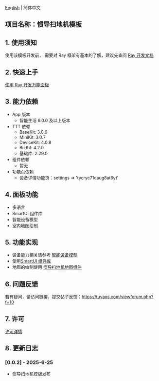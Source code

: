 [English](README.md) | 简体中文[](README_zh.md)

## 项目名称：惯导扫地机模板

## 1. 使用须知

使用该模板开发前， 需要对 Ray 框架有基本的了解，建议先查阅 [Ray 开发文档](https://developer.tuya.com/cn/miniapp/develop/ray/guide/overview)

## 2. 快速上手

[使用 Ray 开发万能面板](https://developer.tuya.com/cn/miniapp-codelabs/codelabs/panelmore-guide/index.html#0)

## 3. 能力依赖

- App 版本
  - 智能生活 6.0.0 及以上版本
- TTT 依赖
  - BaseKit: 3.0.6
  - MiniKit: 3.0.7
  - DeviceKit: 4.0.8
  - BizKit: 4.2.0
  - 基础库: 2.29.0
- 组件依赖
  - 暂无
- 功能页依赖
  - 设备详情功能页：settings => 'tycryc71qaug8at6yt'

## 4. 面板功能

- 多语言
- SmartUI 组件库
- 智能设备模型
- 室内地图绘制

## 5. 功能实现

- 设备能力相关请参考 [智能设备模型](https://developer.tuya.com/cn/miniapp/develop/ray/extended/common/sdm)
- 使用[SmartUI 组件库](https://developer.tuya.com/material/smartui?comId=help-getting-started)
- 地图的绘制使用 [惯导扫地机地图组件](https://developer.tuya.com/material/library_oHEKLjj0/component?code=GryoMapComponent)

## 6. 问题反馈

若有疑问，请访问链接，提交帖子反馈：https://tuyaos.com/viewforum.php?f=10

## 7. 许可

[许可详情](LICENSE)

## 8. 更新日志

### [0.0.2] - 2025-6-25

- 惯导扫地机模板发布
